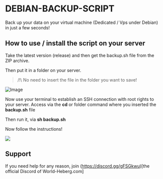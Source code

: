 # DEBIAN-BACKUP-SCRIPT
Back up your data on your virtual machine (Dedicated / Vps under Debian) in just a few seconds!

## How to use / install the script on your server

Take the latest version (release) and then get the backup.sh file from the ZIP archive.

Then put it in a folder on your server.

> /!\ No need to insert the file in the folder you want to save!

![Image](https://images.world-heberg.com/WinSCP_cm4xJeLlnU.png)

Now use your terminal to establish an SSH connection with root rights to your server. Access via the **cd** or folder command where you inserted the **backup.sh** file

Then run it, via **sh backup.sh**

Now follow the instructions!

![](https://images.world-heberg.com/euYcslbI5c.gif)

## Support

If you need help for any reason, join (https://discord.gg/gFSGkwu)[the official Discord of World-Heberg.com]
